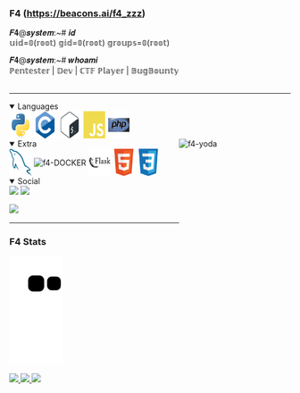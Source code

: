 ###  F4 (https://beacons.ai/f4_zzz)
𝑭𝟒@𝒔𝒚𝒔𝒕𝒆𝒎:~# 𝒊𝒅 <br>
𝕦𝕚𝕕=𝟘(𝕣𝕠𝕠𝕥) 𝕘𝕚𝕕=𝟘(𝕣𝕠𝕠𝕥) 𝕘𝕣𝕠𝕦𝕡𝕤=𝟘(𝕣𝕠𝕠𝕥) <br>

𝑭𝟒@𝒔𝒚𝒔𝒕𝒆𝒎:~# 𝒘𝒉𝒐𝒂𝒎𝒊 <br>
ℙ𝕖𝕟𝕥𝕖𝕤𝕥𝕖𝕣 | 𝔻𝕖𝕧 | ℂ𝕋𝔽 ℙ𝕝𝕒𝕪𝕖𝕣 | 𝔹𝕦𝕘𝔹𝕠𝕦𝕟𝕥𝕪 <br><br>

-------------------
 
<details open>
  <summary>Languages</summary>  
  <img align="center" alt="f4-Python" height="50" width="40" src="https://raw.githubusercontent.com/devicons/devicon/master/icons/python/python-original.svg">
  <img align="center" alt="f4-Csharp" height="50" width="40" src="https://raw.githubusercontent.com/devicons/devicon/master/icons/c/c-original.svg">
  <img align="center" alt="f4-bash" height="50" width="40" src="https://raw.githubusercontent.com/devicons/devicon/master/icons/bash/bash-original.svg">
  <img align="center" alt="f4-Js" height="50" width="40" src="https://raw.githubusercontent.com/devicons/devicon/master/icons/javascript/javascript-plain.svg">
  <img align="center" alt="f4-php" height="50" width="40" src="https://raw.githubusercontent.com/devicons/devicon/master/icons/php/php-original.svg">
</details>
 
</div>
  <img align="right" alt="f4-yoda" height="200" width="200" src="https://avatars.githubusercontent.com/u/79203606?v=4">
</div>

<details open>
  <summary>Extra</summary>
  <img align="center" alt="f4-mysql" height="50" width="40" src="https://raw.githubusercontent.com/devicons/devicon/master/icons/mysql/mysql-original.svg">
  <img align="center" alt="f4-DOCKER" height="50" width="40" src="https://user-images.githubusercontent.com/92044641/136277563-37099a20-0dbe-4e9c-b7ae-0dcb91b46fbb.png"/>
  <img align="center" alt="f4-flask" height="50" width="40" src="https://raw.githubusercontent.com/devicons/devicon/master/icons/flask/flask-original-wordmark.svg">
  <img align="center" alt="f4-HTML" height="50" width="40" src="https://raw.githubusercontent.com/devicons/devicon/master/icons/html5/html5-original.svg">
  <img align="center" alt="f4-CSS" height="50" width="40" src="https://raw.githubusercontent.com/devicons/devicon/master/icons/css3/css3-original.svg">
</details>

<details open>
  <summary>Social</summary>
  <a href="https://www.youtube.com/channel/UCiwijb7fnTlw6j4EAM9HihQ" target="_blank"><img src="https://img.shields.io/badge/YouTube-FF0000?style=for-the-badge&logo=youtube&logoColor=white" target="_blank"></a>
  <a href="https://discord.gg/7VRgfKbwJ4" target="_blank"><img src="https://img.shields.io/badge/Discord-7289DA?style=for-the-badge&logo=discord&logoColor=white" target="_blank"></a>
  
</details>
 
 ![](https://komarev.com/ghpvc/?username=RonaldLSB&style=for-the-badge&color=red)
 
---
### F4 Stats

![Snake animation](https://github.com/rafaballerini/rafaballerini/blob/output/github-contribution-grid-snake.svg)

  <a href="https://github.com/RonaldLSB">
  <img height="180em" src="https://github-readme-stats.vercel.app/api?username=RonaldLSB&show_icons=true&theme=radical&include_all_commits=true&count_private=true"/>
  <img height="180em" src="https://github-readme-stats.vercel.app/api/top-langs/?username=RonaldLSB&layout=compact&langs_count=7&theme=radical"/>

<img  src="https://activity-graph.herokuapp.com/graph?username=RonaldLSB&theme=dracula"  />
